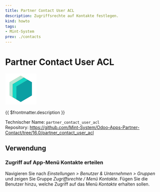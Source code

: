 ```yaml
---
title: Partner Contact User ACL
description: Zugriffsrechte auf Kontakte festlegen.
kind: howto
tags:
- Mint-System
prev: ./contacts
---
```

# Partner Contact User ACL
![](attachments/icons_odoo_mint_system.png)

{{ $frontmatter.description }}

Technischer Name: `partner_contact_user_acl`\
Repository: <https://github.com/Mint-System/Odoo-Apps-Partner-Contact/tree/16.0/partner_contact_user_acl>

## Verwendung

### Zugriff auf App-Menü Kontakte erteilen

Navigieren Sie nach *Einstellungen > Benutzer & Unternehmen > Gruppen* und zeigen Sie Gruppe *Zugriffsrechte / Menü Kontakte*. Fügen Sie die Benutzer hinzu, welche Zugriff auf das Menü *Kontakte* erhalten sollen.
